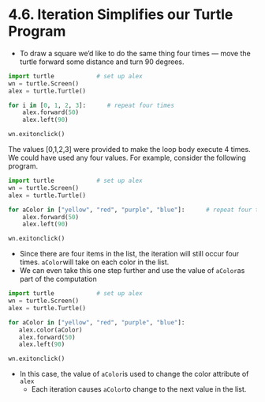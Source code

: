 # 4.6. Iteration Simplifies our Turtle Program

- To draw a square we’d like to do the same thing four times — move the turtle forward some distance and turn 90 degrees.

```python
import turtle            # set up alex
wn = turtle.Screen()
alex = turtle.Turtle()

for i in [0, 1, 2, 3]:      # repeat four times
    alex.forward(50)
    alex.left(90)

wn.exitonclick()
```

The values [0,1,2,3] were provided to make the loop body execute 4 times. We could have used any four values. For example, consider the following program.

```python
import turtle            # set up alex
wn = turtle.Screen()
alex = turtle.Turtle()

for aColor in ["yellow", "red", "purple", "blue"]:      # repeat four times
    alex.forward(50)
    alex.left(90)

wn.exitonclick()
```

- Since there are four items in the list, the iteration will still occur four times.  `aColor`will take on each color in the list.
- We can even take this one step further and use the value of `aColor`as part of the computation

```python
import turtle            # set up alex
wn = turtle.Screen()
alex = turtle.Turtle()

for aColor in ["yellow", "red", "purple", "blue"]:
   alex.color(aColor)
   alex.forward(50)
   alex.left(90)

wn.exitonclick()
```

- In this case, the value of `aColor`is used to change the color attribute of `alex`
    - Each iteration causes `aColor`to change to the next value in the list.